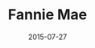 ---
date: 2015-07-27
title: Fannie Mae
categories: gold
logo: Fannie_Mae.jpg
www: http://www.fanniemae.com/portal/index.html
---